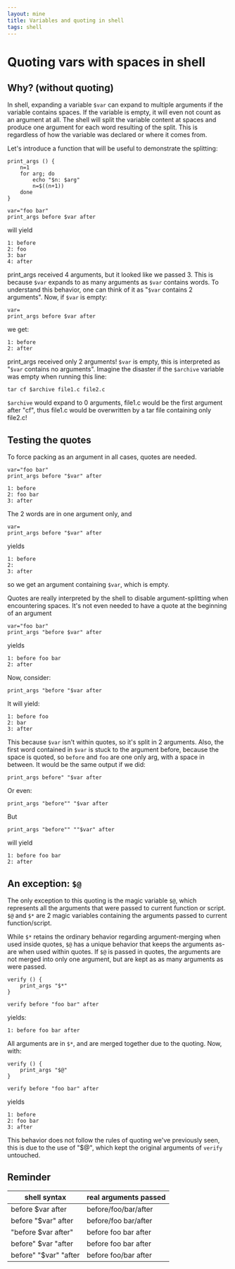 ```yaml
---
layout: mine
title: Variables and quoting in shell
tags: shell
---
```


# Quoting vars with spaces in shell

## Why? (without quoting)

In shell, expanding a variable `$var` can expand to multiple arguments if the variable contains spaces. If the variable is empty, it will even not count as an argument at all.
The shell will split the variable content at spaces and produce one argument for each word resulting of the split. This is regardless of how the variable was declared or where it comes from.

Let's introduce a function that will be useful to demonstrate the splitting:

```
print_args () {
	n=1
	for arg; do
		echo "$n: $arg"
		n=$((n+1))
	done
}
```


```
var="foo bar"
print_args before $var after
```


will yield

```
1: before
2: foo
3: bar
4: after
```

print_args received 4 arguments, but it looked like we passed 3. This is because `$var` expands to as many arguments as `$var` contains words. To understand this behavior, one can think of it as "`$var` contains 2 arguments". Now, if `$var` is empty:

```
var=
print_args before $var after
```

we get:

```
1: before
2: after
```

print_args received only 2 arguments! `$var` is empty, this is interpreted as "`$var` contains no arguments". Imagine the disaster if the `$archive` variable was empty when running this line:

```
tar cf $archive file1.c file2.c
```

`$archive` would expand to 0 arguments, file1.c would be the first argument after "cf", thus file1.c would be overwritten by a tar file containing only file2.c!

## Testing the quotes

To force packing as an argument in all cases, quotes are needed.

```
var="foo bar"
print_args before "$var" after
```

```
1: before
2: foo bar
3: after
```

The 2 words are in one argument only, and

```
var=
print_args before "$var" after
```

yields

```
1: before
2: 
3: after
```

so we get an argument containing `$var`, which is empty.

Quotes are really interpreted by the shell to disable argument-splitting when encountering spaces. It's not even needed to have a quote at the beginning of an argument

```
var="foo bar"
print_args "before $var" after
```

yields

```
1: before foo bar
2: after
```


Now, consider:

```
print_args "before "$var after
```

It will yield:

```
1: before foo
2: bar
3: after
```


This because `$var` isn't within quotes, so it's split in 2 arguments. Also, the first word contained in `$var` is stuck to the argument before, because the space is quoted, so `before` and `foo` are one only arg, with a space in between.
It would be the same output if we did:

```
print_args before" "$var after
```

Or even:

```
print_args "before"" "$var after
```

But

```
print_args "before"" ""$var" after
```

will yield

```
1: before foo bar
2: after
```

## An exception: `$@`

The only exception to this quoting is the magic variable `$@`, which represents all the arguments that were passed to current function or script. `$@` and `$*` are 2 magic variables containing the arguments passed to current function/script.

While `$*` retains the ordinary behavior regarding argument-merging when used inside quotes, `$@` has a unique behavior that keeps the arguments as-are when used within quotes. If `$@` is passed in quotes, the arguments are not merged into only one argument, but are kept as as many arguments as were passed.

```
verify () {
	print_args "$*"
}

verify before "foo bar" after
```

yields:

```
1: before foo bar after
```

All arguments are in `$*`, and are merged together due to the quoting.
Now, with:

```
verify () {
	print_args "$@"
}

verify before "foo bar" after
```

yields

```
1: before
2: foo bar
3: after
```

This behavior does not follow the rules of quoting we've previously seen, this is due to the use of "$@", which kept the original arguments of `verify` untouched.

## Reminder

| shell syntax | real arguments passed |
|----|----|
| before $var after | before/foo/bar/after |
| before "$var" after | before/foo bar/after |
| "before $var after" | before foo bar after |
| before" $var "after | before foo bar after |
| before" "$var" "after | before foo/bar after |
